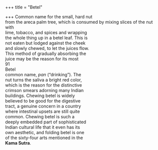 +++
title = "Betel"

+++
Common name for the small, hard nut  
from the areca palm tree, which is consumed by mixing slices of the nut with  
lime, tobacco, and spices and wrapping  
the whole thing up in a betel leaf. This is  
not eaten but lodged against the cheek  
and slowly chewed, to let the juices flow.  
This method of gradually absorbing the  
juice may be the reason for its most  
91  
Betel  
common name, *pan* (“drinking”). The  
nut turns the saliva a bright red color,  
which is the reason for the distinctive  
crimson smears adorning many Indian  
buildings. Chewing betel is widely  
believed to be good for the digestive  
tract, a genuine concern in a country  
where intestinal upsets are still quite  
common. Chewing betel is such a  
deeply embedded part of sophisticated  
Indian cultural life that it even has its  
own aesthetic, and folding betel is one  
of the sixty-four arts mentioned in the  
**Kama Sutra**.